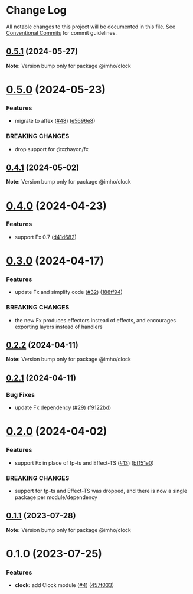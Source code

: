 # Change Log

All notable changes to this project will be documented in this file.
See [Conventional Commits](https://conventionalcommits.org) for commit guidelines.

## [0.5.1](https://github.com/xzhayon/imho/compare/@imho/clock@0.5.0...@imho/clock@0.5.1) (2024-05-27)

**Note:** Version bump only for package @imho/clock





# [0.5.0](https://github.com/xzhayon/imho/compare/@imho/clock@0.4.1...@imho/clock@0.5.0) (2024-05-23)


### Features

* migrate to affex ([#48](https://github.com/xzhayon/imho/issues/48)) ([e5696e8](https://github.com/xzhayon/imho/commit/e5696e80877e81122fa385a92a23a59383b422f7))


### BREAKING CHANGES

* drop support for @xzhayon/fx





## [0.4.1](https://github.com/xzhavilla/imho/compare/@imho/clock@0.4.0...@imho/clock@0.4.1) (2024-05-02)

**Note:** Version bump only for package @imho/clock





# [0.4.0](https://github.com/xzhavilla/imho/compare/@imho/clock@0.3.0...@imho/clock@0.4.0) (2024-04-23)


### Features

* support Fx 0.7 ([d41d682](https://github.com/xzhavilla/imho/commit/d41d6825478b88edbdca9ce0bb28d8539fc45ac2))





# [0.3.0](https://github.com/xzhavilla/imho/compare/@imho/clock@0.2.2...@imho/clock@0.3.0) (2024-04-17)


### Features

* update Fx and simplify code ([#32](https://github.com/xzhavilla/imho/issues/32)) ([188ff94](https://github.com/xzhavilla/imho/commit/188ff94fd351eff643c9a119ce1ba017f8ad3dc5))


### BREAKING CHANGES

* the new Fx produces effectors instead of effects, and encourages exporting layers instead of handlers





## [0.2.2](https://github.com/xzhavilla/imho/compare/@imho/clock@0.2.1...@imho/clock@0.2.2) (2024-04-11)

**Note:** Version bump only for package @imho/clock





## [0.2.1](https://github.com/xzhavilla/imho/compare/@imho/clock@0.2.0...@imho/clock@0.2.1) (2024-04-11)


### Bug Fixes

* update Fx dependency ([#29](https://github.com/xzhavilla/imho/issues/29)) ([f9122bd](https://github.com/xzhavilla/imho/commit/f9122bd0d179cb2fa84c33612d0704c789b7f4b5))





# [0.2.0](https://github.com/xzhavilla/imho/compare/@imho/clock@0.1.1...@imho/clock@0.2.0) (2024-04-02)


### Features

* support Fx in place of fp-ts and Effect-TS ([#13](https://github.com/xzhavilla/imho/issues/13)) ([bf151e0](https://github.com/xzhavilla/imho/commit/bf151e0d369a639b921eb9eb98727a6a85609f3d))


### BREAKING CHANGES

* support for fp-ts and Effect-TS was dropped, and there is now a single package per module/dependency





## [0.1.1](https://github.com/xzhavilla/imho/compare/@imho/clock@0.1.0...@imho/clock@0.1.1) (2023-07-28)

**Note:** Version bump only for package @imho/clock





# 0.1.0 (2023-07-25)


### Features

* **clock:** add Clock module ([#4](https://github.com/xzhavilla/imho/issues/4)) ([457f033](https://github.com/xzhavilla/imho/commit/457f033437002ed1f92852d97eece3f66d648170))
